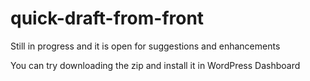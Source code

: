 # quick-draft-from-front

Still in progress and it is open for suggestions and enhancements


You can try downloading the zip and install it in WordPress Dashboard

